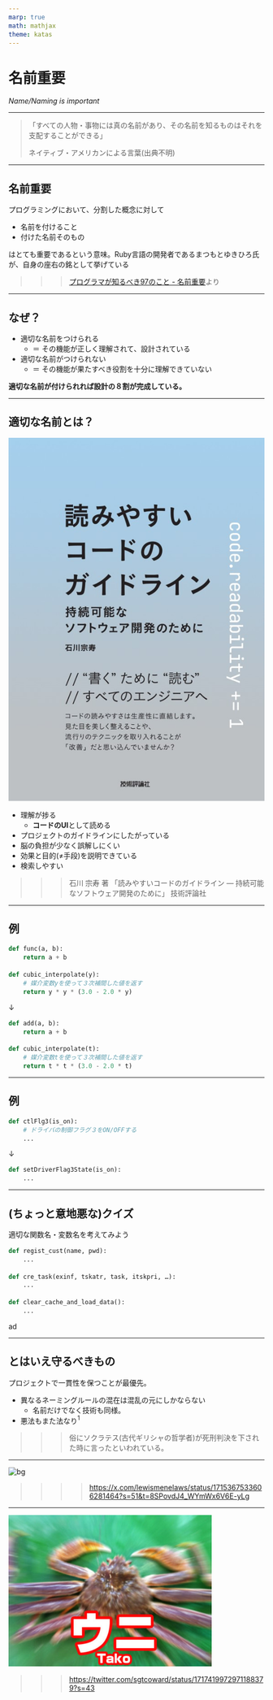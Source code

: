 ```yaml
---
marp: true
math: mathjax
theme: katas
---
```

<!-- 
size: 16:9
paginate: true
-->
<!-- header: 勉強会# ― エンジニアとしての解像度を高めるための勉強会-->

# 名前重要

_Name/Naming is important_

---

> 「すべての人物・事物には真の名前があり、その名前を知るものはそれを支配することができる」  
> 
> ネイティブ・アメリカンによる言葉(出典不明)

<!-- 旧約聖書の神の名は、正しく発音できないよう「YHWH」になっている。他にも千と千尋の神隠しでは湯婆婆が名前を知って支配していたり、血界戦線という漫画では血界の眷属に対して真の名を知ることで初めて封印できるなど、名前を理解することの重要性は枚挙にいとまがない -->

---

## 名前重要

プログラミングにおいて、分割した概念に対して

* 名前を付けること
* 付けた名前そのもの

はとても重要であるという意味。Ruby言語の開発者であるまつもとゆきひろ氏が、自身の座右の銘として挙げている

>>> [プログラマが知るべき97のこと - 名前重要](https://xn--97-273ae6a4irb6e2hsoiozc2g4b8082p.com/%E3%82%A8%E3%83%83%E3%82%BB%E3%82%A4/%E5%90%8D%E5%89%8D%E9%87%8D%E8%A6%81/)より

---

## なぜ？

* 適切な名前をつけられる
    * ＝ その機能が正しく理解されて、設計されている
* 適切な名前がつけられない
    * ＝ その機能が果たすべき役割を十分に理解できていない

**適切な名前が付けられれば設計の８割が完成している。**

---

## 適切な名前とは？

![bg right 60%](assets/05-book.jpg)

* 理解が捗る
    * **コードのUI**として読める
* プロジェクトのガイドラインにしたがっている
* 脳の負担が少なく誤解しにくい
* 効果と目的(≠手段)を説明できている
* 検索しやすい

>>> 石川 宗寿 著 「読みやすいコードのガイドライン ― 持続可能なソフトウェア開発のために」 技術評論社

<!-- 他にもSwiftのネーミングルールとかオススメ
* https://www.swift.org/documentation/api-design-guidelines/#naming
-->
---

## 例

```py
def func(a, b):
    return a + b

def cubic_interpolate(y):
    # 媒介変数yを使って３次補間した値を返す
    return y * y * (3.0 - 2.0 * y)
```
↓
```py
def add(a, b):
    return a + b

def cubic_interpolate(t):
    # 媒介変数tを使って３次補間した値を返す
    return t * t * (3.0 - 2.0 * t)
```

---

## 例

```py
def ctlFlg3(is_on):
    # ドライバの制御フラグ３をON/OFFする
    ...
```
↓
```py
def setDriverFlag3State(is_on):
    ...
```

---

## (ちょっと意地悪な)クイズ

適切な関数名・変数名を考えてみよう

```py
def regist_cust(name, pwd):
    ...

def cre_task(exinf, tskatr, task, itskpri, …):
    ...

def clear_cache_and_load_data():
    ...
```

<!-- exinf:extended information, tskatr:task attributes, task: function pointer of task, itskpri: task priority(iは?) -->

ad

---

## とはいえ守るべきもの

プロジェクトで一貫性を保つことが最優先。

* 異なるネーミングルールの混在は混乱の元にしかならない
    * 名前だけでなく技術も同様。
* 悪法もまた法なり$^1$

>>> 俗にソクラテス(古代ギリシャの哲学者)が死刑判決を下された時に言ったといわれている。

<!-- ソクラテスは古代ギリシャの哲学者。BC470-399(享年71) -->
<!-- 「無知の知」が有名。自分がすべてを知っているなどということは一切なく、むしろ世界の広さ深さに比べたら無知に等しい、、、というところまでは有名だが、続きがある。彼と彼の弟子はこれを相手との議論を深める対話の中で弁証法と呼ばれる会話技術の中で使ったが、「無知であることを知っている私(弟子を含む)は、つまり知らないお前よりも賢い」というスタンスで臨んだため、もう敵が増える増える。最後はそのせいで死刑になって、そのときに言ったのが「悪法もまた～」 -->
<!-- だいたい弁証法という、会話の中で相手の矛盾を突いてより深い知識を求めるのって「豆腐は白い」という主張に対して、「白くない豆腐もありますよね」「私の豆腐は白くありませんが」「厳密にいうと薄いベージュではないか」とか矛盾を突いていくスタイルなので、今で言うクソリプおじさん。 https://togetter.com/li/646713 -->

<!-- このソクラテスのエピソードを１つ追加すると、彼は相当の醜男だったことで知られています。背が低く、頭髪は禿げ上がり、丸々と太ったブタのようだったらしい。弟子のプラトンに「我が師ソクラテスは世界で１番醜い。しかし１番賢い」と言われていたそうです。完全に舐められてます -->

<!-- ソクラテスは他にもオモシロエピソードが多すぎる人なので、気になった人は調べてみると良いです -->

---

![bg](https://pbs.twimg.com/media/F841re7XIAA67ad?format=jpg&name=large)

>>>> https://x.com/lewismenelaws/status/1715367533606281464?s=51&t=8SPovdJ4_WYmWx6V6E-yLg

---

![bg fit](assets/05-kani.jpg)

>>> https://twitter.com/sgtcoward/status/1717419972971188379?s=43

<!-- 
* うんこ: うーんっと踏ん張るから
* 震える: プルプルしてる
* ひよこ: ピヨピヨ鳴く小さいもの
    * すずめ: シュシュと鳴く群れ。カモメ、ツバメのめ
    * ねこ: ねーねー鳴く小さいもの。中国語のまおまお
* 呻(うめ)く: う！と言うから めくは春めく/ときめく
* がなる: が！と鳴るから
* 騒ぐ: ざわざわ
* 旗: パタパタ揺れるから。はためく
* 吸う、吐く、吹く: すー、はー、ふー
新明解語源辞典
* 英語
    * baby: バブバブ言うから
    * バルバロイ: 蛮族の言ってることがわからずバブバブ言ってたから。バブバブ言ってるやつが強いから、そこからブレイブ(brave)が
ルソー
-->